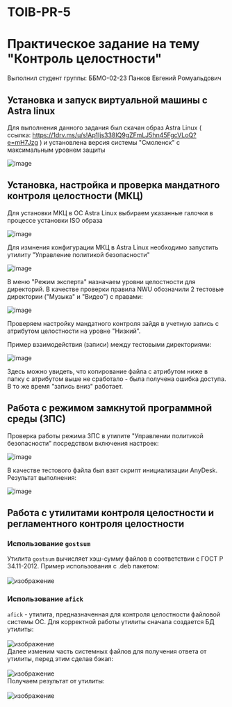 # TOIB-PR-5 
# Практическое задание на тему "Контроль целостности"
Выполнил студент группы: ББМО-02-23 Панков Евгений Ромуальдович
## Установка и запуск виртуальной машины с Astra linux
Для выполнения данного задания был скачан образ Astra Linux ( ссылка: https://1drv.ms/u/s!Ap1Ijs338IQ9gZFmLJ5hn45FgcVLoQ?e=mH7Jzg ) и установлена версия системы "Смоленск" с максимальным уровнем защиты

![image](Screenshots/1.png)

## Установка, настройка и проверка мандатного контроля целостности (МКЦ)
Для установки МКЦ в ОС Astra Linux выбираем указанные галочки в процессе установки ISO образа 

![image](Screenshots/2.png)

Для измнения конфигурации МКЦ в Astra Linux необходимо запустить утилиту "Управление политикой безопасности"

![image](Screenshots/3.png)

В меню "Режим эксперта" назначаем уровни целостности для директорий. В качестве проверки правила NWU обозначили 2 тестовые директории ("Музыка" и "Видео") с  правами:

![image](Screenshots/4.png)

Проверяем настройку мандатного контроля зайдя в учетную запись с атрибутом целостности на уровне "Низкий".

Пример взаимодействия (записи) между тестовыми директориями:

![image](Screenshots/5.png)

Здесь можно увидеть, что копирование файла с атрибутом ниже в папку с атрибутом выше не сработало - была получена ошибка доступа. В то же время "запись вниз" работает.
## Работа с режимом замкнутой программной среды (ЗПС)
Проверка работы режима ЗПС в утилите "Управлении политикой безопасности" посредством включения настроек:

![image](Screenshots/6.png)

В качестве тестового файла был взят скрипт инициализации AnyDesk. Результат выполнения:

![image](Screenshots/7.png)

## Работа с утилитами контроля целостности и регламентного контроля целостности
### Использование `gostsum`
Утилита `gostsum` вычисляет хэш-сумму файлов в соответствии с ГОСТ Р 34.11-2012. Пример использования с .deb пакетом:<br /><br />
![изображение](https://github.com/kirasir1/toib_prak/assets/13931629/28319cd6-906e-45b7-b37e-f003f554f4af)<br />
### Использование `afick`
`afick` - утилита, предназначенная для контроля целостности файловой системы ОС. Для корректной работы утилиты сначала создается БД утилиты:<br /><br />
![изображение](https://github.com/kirasir1/toib_prak/assets/13931629/194b9811-8df0-480e-b965-f9f8ccdcfd3d)<br />
Далее изменим часть системных файлов для получения ответа от утилиты, перед этим сделав бэкап:<br /><br />
![изображение](https://github.com/kirasir1/toib_prak/assets/13931629/42844996-839a-4a3a-8b71-da86431ecc26)<br />
Получаем результат от утилиты:<br /><br />
![изображение](https://github.com/kirasir1/toib_prak/assets/13931629/e4572623-ba08-4c70-82ca-03635c309392)<br />

